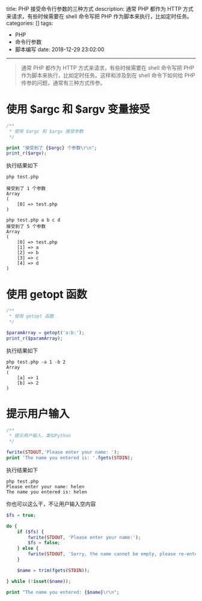 title: PHP 接受命令行参数的三种方式
description: 通常 PHP 都作为 HTTP 方式来请求，有些时候需要在 shell 命令写把 PHP 作为脚本来执行，比如定时任务。
categories: []
tags: 
 - PHP
 - 命令行参数
 - 脚本编写
date: 2018-12-29 23:02:00
---
> 通常 PHP 都作为 HTTP 方式来请求，有些时候需要在 shell 命令写把 PHP 作为脚本来执行，比如定时任务。这样和涉及到在 shell 命令下如何给 PHP 传参的问题，通常有三种方式传参。

# 使用 $argc 和 $argv 变量接受

```php
/**
 * 使用 $argc 和 $argv 接受参数
 */

print "接受到了 {$argc} 个参数\r\n";
print_r($argv);
```

执行结果如下

```shell
php test.php

接受到了 1 个参数
Array
(
    [0] => test.php
)

php test.php a b c d
接受到了 5 个参数
Array
(
    [0] => test.php
    [1] => a
    [2] => b
    [3] => c
    [4] => d
)
```

# 使用 getopt 函数

```php
/**
 * 使用 getopt 函数
 */

$paramArray = getopt('a:b:');
print_r($paramArray);
```

执行结果如下

```shell
php test.php -a 1 -b 2
Array
(
    [a] => 1
    [b] => 2
)

```

# 提示用户输入

```php
/**
 * 提示用户输入，类似Python
 */

fwrite(STDOUT,'Please enter your name: ');
print 'The name you entered is: '.fgets(STDIN);
```

执行结果如下

```shell
php test.php
Please enter your name: helen
The name you entered is: helen
```

你也可以这么干，不让用户输入空内容

```php
$fs = true;

do {
    if ($fs) {
        fwrite(STDOUT, 'Please enter your name:');
        $fs = false;
    } else {
        fwrite(STDOUT, 'Sorry, the name cannot be empty, please re-enter your name:');
    }

    $name = trim(fgets(STDIN));

} while (!isset($name));

print "The name you entered: {$name}\r\n";
```